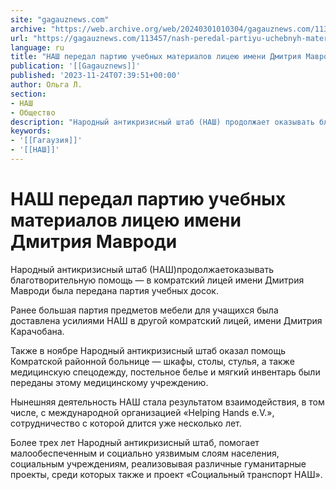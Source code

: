 ```yaml
---
site: "gagauznews.com"
archive: "https://web.archive.org/web/20240301010304/gagauznews.com/113457/nash-peredal-partiyu-uchebnyh-materialov-litseyu-imeni-dmitriya-mavrodi.html"
url: "https://gagauznews.com/113457/nash-peredal-partiyu-uchebnyh-materialov-litseyu-imeni-dmitriya-mavrodi.html"
language: ru
title: "НАШ передал партию учебных материалов лицею имени Дмитрия Мавроди"
publication: '[[Gagauznews]]'
published: '2023-11-24T07:39:51+00:00'
author: Ольга Л.
section:
- НАШ
- Общество
description: "Народный антикризисный штаб (НАШ) продолжает оказывать благотворительную помощь — в комратский лицей имени Дмитрия Мавроди была передана партия учебных досок. Ранее большая партия предметов мебели для учащихся была доставлена усилиями НАШ в другой комратский лицей, имени Дмитрия Карачобана. Также в ноябре Народный антикризисный штаб оказал помощь Комратской районной больнице — шкафы, столы, стулья, а также медицинскую спецодежду, постельное белье и мягкий инвентарь были переданы этому медицинскому учреждению. Нынешняя деятельность НАШ стала результатом взаимодействия, в том числе, с международной организацией «Helping Hands e.V.», сотрудничество с которой длится уже несколько лет. Более трех лет Народный антикризисный штаб, помогает малообеспеченным и социально уязвимым […]"
keywords:
- '[[Гагаузия]]'
- '[[НАШ]]'
---
```


# НАШ передал партию учебных материалов лицею имени Дмитрия Мавроди

Народный антикризисный штаб (НАШ)продолжаетоказывать благотворительную помощь — в комратский лицей имени Дмитрия Мавроди была передана партия учебных досок.

Ранее большая партия предметов мебели для учащихся была доставлена усилиями НАШ в другой комратский лицей, имени Дмитрия Карачобана.

Также в ноябре Народный антикризисный штаб оказал помощь Комратской районной больнице — шкафы, столы, стулья, а также медицинскую спецодежду, постельное белье и мягкий инвентарь были переданы этому медицинскому учреждению.

Нынешняя деятельность НАШ стала результатом взаимодействия, в том числе, с международной организацией «Helping Hands e.V.», сотрудничество с которой длится уже несколько лет.

Более трех лет Народный антикризисный штаб, помогает малообеспеченным и социально уязвимым слоям населения, социальным учреждениям, реализовывая различные гуманитарные проекты, среди которых также и проект «Социальный транспорт НАШ».